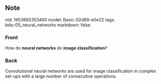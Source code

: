 ## Note
nid: 1653665353460
model: Basic-02d89-e0e22
tags: bda::05_neural_networks
markdown: false

### Front
How do <b>neural networks</b> do <b>image classification</b>?

### Back
Convolutional neural networks are used for image classification in complex set-ups with a large number of consecutive operations.

